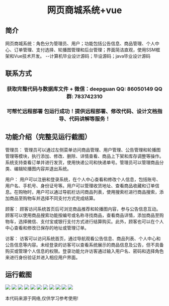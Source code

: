 <p><h1 align="center">网页商城系统+vue</h1></p>

## 简介
网页商城系统：角色分为管理员、用户；功能包括公告信息、商品管理、个人中心、订单管理、支付选择、轮播图管理和后台管理；界面简洁直观，使用SSM框架和Vue技术开发。    --计算机毕业设计源码；毕设源码；java毕业设计源码


## 联系方式
<p><h3 align="center">获取完整代码与数据库文件 + 微信：deepguan QQ: 86050149 QQ群: 783742310</h3></p>
<p><h3 align="center">可帮忙远程部署 包运行成功！提供远程部署、修改代码、设计文档指导、代码讲解等服务！</h3></p>

## 功能介绍（完整见运行截图）
管理员： 管理员可以通过左侧菜单访问商品管理、用户管理、公告管理和轮播图管理等模块，执行添加、修改、删除、详情查看、商品上下架和库存调整等操作。系统支持查看订单并进行发货，使用快递公司和快递单号。管理员可以管理商品分类、编辑轮播图内容并退出系统。

用户： 用户可以注册和登录系统，在个人中心查看和修改个人信息，包括账号、用户名、手机号、身份证号等。用户可以管理收货地址、查看商品收藏和订单信息。在购物时，用户可以通过导航栏访问商品列表，使用搜索栏进行商品搜索，添加商品至购物车并选择不同支付方式完成结算。

顾客： 顾客访问系统首页后可浏览商品推荐和轮播图内容，参与公告信息互动。顾客可以使用商品搜索功能按编号或名称寻找商品，查看商品详情，添加商品至购物车，选择微信、支付宝或银行支付方式进行结算购买。此外，顾客也可以在个人中心查看和修改已保存的地址或管理订单。

访客： 访客可以访问系统首页，通过导航观看公告信息、商品列表、个人中心和公告信息等内容。未经登录的访客可以查看系统展示的商品信息及公告，但不具备购买或管理个人信息的权限。登录功能允许访客通过输入用户名、密码和选择角色来进行身份验证并进入相应用户界面。


## 运行截图
![](https://bs-1329754181.cos.ap-shanghai.myqcloud.com/ssm/WebMallSystem/img/001.jpg)
![](https://bs-1329754181.cos.ap-shanghai.myqcloud.com/ssm/WebMallSystem/img/002.jpg)
![](https://bs-1329754181.cos.ap-shanghai.myqcloud.com/ssm/WebMallSystem/img/003.jpg)
![](https://bs-1329754181.cos.ap-shanghai.myqcloud.com/ssm/WebMallSystem/img/004.jpg)
![](https://bs-1329754181.cos.ap-shanghai.myqcloud.com/ssm/WebMallSystem/img/005.jpg)
![](https://bs-1329754181.cos.ap-shanghai.myqcloud.com/ssm/WebMallSystem/img/006.jpg)
![](https://bs-1329754181.cos.ap-shanghai.myqcloud.com/ssm/WebMallSystem/img/007.jpg)
![](https://bs-1329754181.cos.ap-shanghai.myqcloud.com/ssm/WebMallSystem/img/008.jpg)
![](https://bs-1329754181.cos.ap-shanghai.myqcloud.com/ssm/WebMallSystem/img/009.jpg)
![](https://bs-1329754181.cos.ap-shanghai.myqcloud.com/ssm/WebMallSystem/img/010.jpg)
![](https://bs-1329754181.cos.ap-shanghai.myqcloud.com/ssm/WebMallSystem/img/011.jpg)

<p>本代码来源于网络,仅供学习参考使用!</p>
